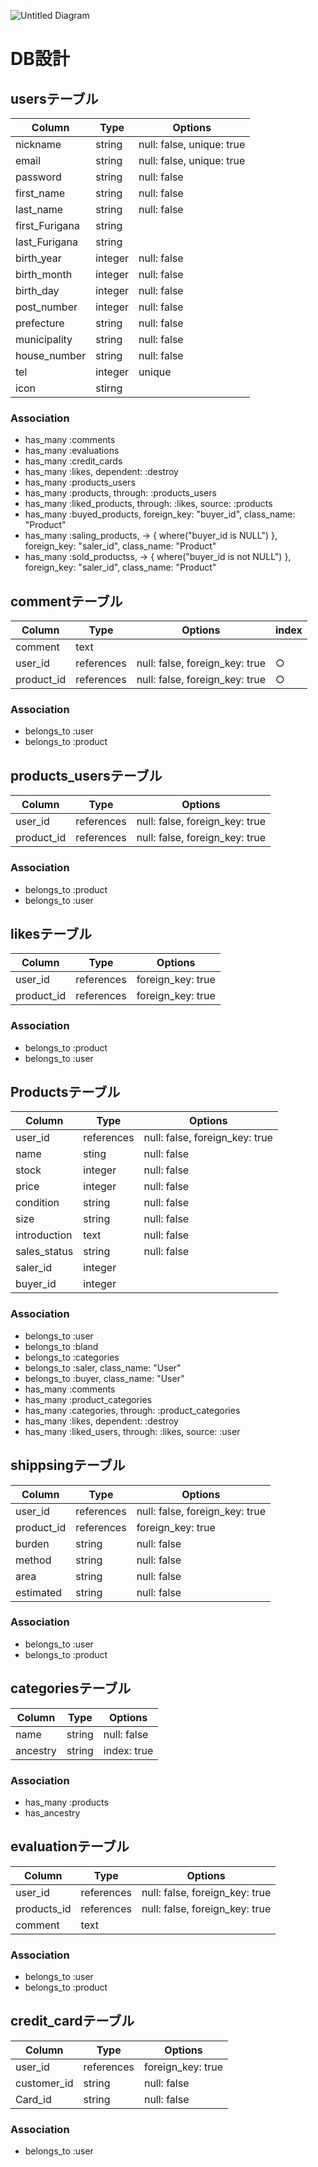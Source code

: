 ![Untitled Diagram](https://user-images.githubusercontent.com/57151814/74227619-330d3b80-4d02-11ea-8077-e8d5744f8922.jpg)

# DB設計
 
## usersテーブル
|Column|Type|Options|
|------|----|-------|
|nickname|string|null: false, unique: true|
|email|string|null: false, unique: true|
|password|string|null: false|
|first_name|string|null: false|
|last_name|string|null: false|
|first_Furigana|string|
|last_Furigana|string|
|birth_year|integer|null: false|
|birth_month|integer|null: false|
|birth_day|integer|null: false|
|post_number|integer|null: false|
|prefecture|string|null: false|
|municipality|string|null: false|
|house_number|string|null: false|
|tel|integer|unique|
|icon|stirng||

### Association
- has_many :comments
- has_many :evaluations
- has_many :credit_cards
- has_many :likes, dependent: :destroy
- has_many :products_users
- has_many :products, through: :products_users
- has_many :liked_products, through: :likes, source: :products
- has_many :buyed_products, foreign_key: "buyer_id", class_name: "Product"
- has_many :saling_products, -> { where("buyer_id is NULL") }, foreign_key: "saler_id", class_name: "Product"
- has_many :sold_productss, -> { where("buyer_id is not NULL") }, foreign_key: "saler_id", class_name: "Product"
## commentテーブル
|Column|Type|Options|index|
|------|----|-------|-----|
|comment|text|||
|user_id|references|null: false, foreign_key: true|○|
|product_id|references|null: false, foreign_key: true|○|
 
### Association
- belongs_to :user
- belongs_to :product
 
## products_usersテーブル
|Column|Type|Options|
|------|----|-------|
|user_id|references|null: false, foreign_key: true|
|product_id|references|null: false, foreign_key: true|
 
### Association
- belongs_to :product
- belongs_to :user
 
## likesテーブル
|Column|Type|Options|
|------|----|-------|
|user_id|references|foreign_key: true|
|product_id|references|foreign_key: true|
 
### Association
- belongs_to :product
- belongs_to :user
 
## Productsテーブル
|Column|Type|Options|
|------|----|-------|
|user_id|references|null: false, foreign_key: true|
|name|sting|null: false|
|stock|integer|null: false|
|price|integer|null: false|
|condition|string|null: false|
|size|string|null: false|
|introduction|text|null: false|
|sales_status|string|null: false|
|saler_id|integer||
|buyer_id|integer||

###  Association
- belongs_to :user
- belongs_to :bland
- belongs_to :categories
- belongs_to :saler, class_name: "User"
- belongs_to :buyer, class_name: "User"
- has_many :comments
- has_many :product_categories
- has_many :categories, through: :product_categories
- has_many :likes, dependent: :destroy
- has_many :liked_users, through: :likes, source: :user

## shippsingテーブル
|Column|Type|Options|
|------|----|-------|
|user_id|references|null: false, foreign_key: true|
|product_id|references|foreign_key: true|
|burden|string|null: false|
|method|string|null: false|
|area|string|null: false|
|estimated|string|null: false|

###  Association
- belongs_to :user
- belongs_to :product
 
## categoriesテーブル
|Column|Type|Options|
|------|----|-------|
|name|string|null: false|
|ancestry|string|index: true|

### Association
- has_many :products
- has_ancestry
 
 
## evaluationテーブル
|Column|Type|Options|
|------|----|-------|
|user_id|references|null: false, foreign_key: true|
|products_id|references|null: false, foreign_key: true|
|comment|text|
 
### Association
- belongs_to :user
- belongs_to :product
 
 
## credit_cardテーブル
|Column|Type|Options|
|------|----|-------|
|user_id|references|foreign_key: true|
|customer_id|string|null: false|
|Card_id|string|null: false|
 
### Association
- belongs_to :user
